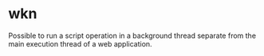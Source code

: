 # wkn
Possible to run a script operation in a background thread separate from the main execution thread of a web application.
